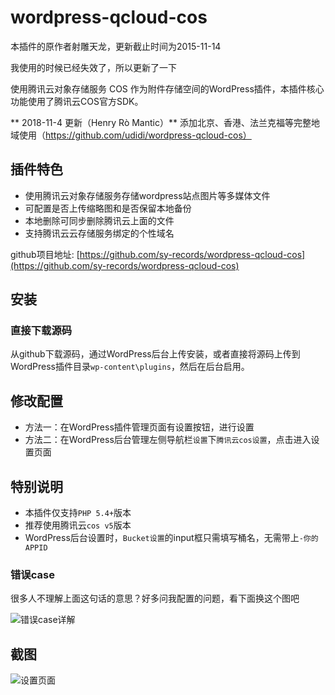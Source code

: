 # wordpress-qcloud-cos

本插件的原作者射雕天龙，更新截止时间为2015-11-14

我使用的时候已经失效了，所以更新了一下

使用腾讯云对象存储服务 COS 作为附件存储空间的WordPress插件，本插件核心功能使用了腾讯云COS官方SDK。

** 2018-11-4 更新（Henry Rò Mantic）** 添加北京、香港、法兰克福等完整地域使用（https://github.com/udidi/wordpress-qcloud-cos）

## 插件特色

* 使用腾讯云对象存储服务存储wordpress站点图片等多媒体文件
* 可配置是否上传缩略图和是否保留本地备份
* 本地删除可同步删除腾讯云上面的文件
* 支持腾讯云云存储服务绑定的个性域名

github项目地址:  [https://github.com/sy-records/wordpress-qcloud-cos](https://github.com/sy-records/wordpress-qcloud-cos)


## 安装
### 直接下载源码
从github下载源码，通过WordPress后台上传安装，或者直接将源码上传到WordPress插件目录`wp-content\plugins`，然后在后台启用。

## 修改配置
* 方法一：在WordPress插件管理页面有设置按钮，进行设置
* 方法二：在WordPress后台管理左侧导航栏`设置`下`腾讯云cos设置`，点击进入设置页面

## 特别说明
* 本插件仅支持`PHP 5.4+`版本
* 推荐使用腾讯云`cos v5`版本
* WordPress后台设置时，`Bucket设置`的input框只需填写桶名，无需带上`-你的APPID`
### 错误case
很多人不理解上面这句话的意思？好多问我配置的问题，看下面换这个图吧

![错误case详解](https://raw.githubusercontent.com/sy-records/wordpress-qcloud-cos/master/screenshot-2.jpg)

## 截图
![设置页面](https://raw.githubusercontent.com/sy-records/wordpress-qcloud-cos/master/screenshot-1.png)
